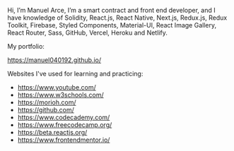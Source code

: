 Hi, I’m Manuel Arce, I’m a smart contract and front end developer, and I have knowledge of Solidity, React.js, React Native, Next.js, Redux.js, Redux Toolkit, Firebase, Styled Components, Material-UI, React Image Gallery, React Router, Sass, GitHub, Vercel, Heroku and Netlify.

My portfolio:

https://manuel040192.github.io/

Websites I've used for learning and practicing:

- https://www.youtube.com/
- https://www.w3schools.com/
- https://morioh.com/
- https://github.com/
- https://www.codecademy.com/
- https://www.freecodecamp.org/
- https://beta.reactjs.org/
- https://www.frontendmentor.io/

<!---
manuel040192/manuel040192 is a ✨ special ✨ repository because its `README.md` (this file) appears on your GitHub profile.
You can click the Preview link to take a look at your changes.
--->
